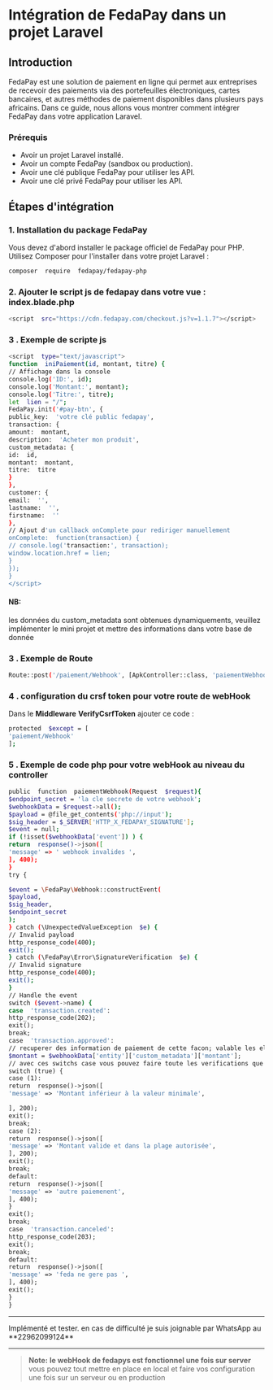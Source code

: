 # Intégration de FedaPay dans un projet Laravel

## Introduction

FedaPay est une solution de paiement en ligne qui permet aux entreprises de recevoir des paiements via des portefeuilles électroniques, cartes bancaires, et autres méthodes de paiement disponibles dans plusieurs pays africains. Dans ce guide, nous allons vous montrer comment intégrer FedaPay dans votre application Laravel.

### Prérequis

-   Avoir un projet Laravel installé.
-   Avoir un compte FedaPay (sandbox ou production).
-   Avoir une clé publique FedaPay pour utiliser les API.
-   Avoir une clé privé FedaPay pour utiliser les API.

## Étapes d'intégration

### 1. Installation du package FedaPay

Vous devez d'abord installer le package officiel de FedaPay pour PHP. Utilisez Composer pour l'installer dans votre projet Laravel :

```bash
composer  require  fedapay/fedapay-php
```

### 2. Ajouter le script js de fedapay dans votre vue : index.blade.php

```bash
<script  src="https://cdn.fedapay.com/checkout.js?v=1.1.7"></script>
```

### 3 . Exemple de scripte js

```bash
<script  type="text/javascript">
function  iniPaiement(id, montant, titre) {
// Affichage dans la console
console.log('ID:', id);
console.log('Montant:', montant);
console.log('Titre:', titre);
let  lien = "/";
FedaPay.init('#pay-btn', {
public_key:  'votre clé public fedapay',
transaction: {
amount:  montant,
description:  'Acheter mon produit',
custom_metadata: {
id:  id,
montant:  montant,
titre:  titre
}
},
customer: {
email:  '',
lastname:  '',
firstname:  ''
},
// Ajout d'un callback onComplete pour rediriger manuellement
onComplete:  function(transaction) {
// console.log('transaction:', transaction);
window.location.href = lien;
}
});
}
</script>
```

#### NB:

les données du custom_metadata sont obtenues dynamiquements, veuillez implémenter le mini projet
et mettre des informations dans votre base de donnée

### 3 . Exemple de Route

```bash
Route::post('/paiement/Webhook', [ApkController::class, 'paiementWebhook'])->name('paiementWebhook');
```

### 4 . configuration du crsf token pour votre route de webHook

Dans le **Middleware** **VerifyCsrfToken** ajouter ce code :

```bash
protected  $except = [
'paiement/Webhook'
];
```

### 5 . Exemple de code php pour votre webHook au niveau du controller

```bash
public  function  paiementWebhook(Request  $request){
$endpoint_secret = 'la cle secrete de votre webhook';
$webhookData = $request->all();
$payload = @file_get_contents('php://input');
$sig_header = $_SERVER['HTTP_X_FEDAPAY_SIGNATURE'];
$event = null;
if (!isset($webhookData['event']) ) {
return  response()->json([
'message' => ' webhook invalides ',
], 400);
}
try {

$event = \FedaPay\Webhook::constructEvent(
$payload,
$sig_header,
$endpoint_secret
);
} catch (\UnexpectedValueException  $e) {
// Invalid payload
http_response_code(400);
exit();
} catch (\FedaPay\Error\SignatureVerification  $e) {
// Invalid signature
http_response_code(400);
exit();
}
// Handle the event
switch ($event->name) {
case  'transaction.created':
http_response_code(202);
exit();
break;
case  'transaction.approved':
// recuperer des information de paiement de cette facon; valable les elements du custom_data
$montant = $webhookData['entity']['custom_metadata']['montant'];
// avec ces switchs case vous pouvez faire toute les verifications que vous voulez avant enregistrement en bas de données
switch (true) {
case (1):
return  response()->json([
'message' => 'Montant inférieur à la valeur minimale',

], 200);
exit();
break;
case (2):
return  response()->json([
'message' => 'Montant valide et dans la plage autorisée',
], 200);
exit();
break;
default:
return  response()->json([
'message' => 'autre paiemenent',
], 400);
}
exit();
break;
case  'transaction.canceled':
http_response_code(203);
exit();
break;
default:
return  response()->json([
'message' => 'feda ne gere pas ',
], 400);
exit();
}
}
```

<hr> 
Implémenté et tester.
en cas de difficulté je suis joignable par WhatsApp au   **22962099124** 
<hr> 
 
> **Note:**  **le webHook de fedapys est fonctionnel une fois sur server**  vous pouvez tout mettre en place en local et faire vos configuration une fois sur un serveur ou en production
